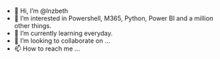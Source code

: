 - 👋 Hi, I’m @lnzbeth
- 👀 I’m interested in Powershell, M365, Python, Power BI and a million other things.
- 🌱 I’m currently learning everyday.
- 💞️ I’m looking to collaborate on ...
- 📫 How to reach me ...

<!---
lnzbeth/lnzbeth is a ✨ special ✨ repository because its `README.md` (this file) appears on your GitHub profile.
You can click the Preview link to take a look at your changes.
--->
